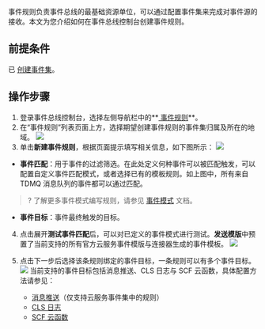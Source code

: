 事件规则负责事件总线的最基础资源单位，可以通过配置事件集来完成对事件源的接收。本文为您介绍如何在事件总线控制台创建事件规则。

## 前提条件

已 [创建事件集](https://cloud.tencent.com/document/product/1359/56080)。


## 操作步骤

1. 登录事件总线控制台，选择左侧导航栏中的**[ 事件规则](https://console.cloud.tencent.com/eb/rule)**。
2. 在“事件规则”列表页面上方，选择期望创建事件规则的事件集归属及所在的地域。
![](https://qcloudimg.tencent-cloud.cn/raw/64e6bfca94d9a54e6e68fc2830edde05.png)
3. 单击**新建事件规则**，根据页面提示填写相关信息，如下图所示：
![](https://qcloudimg.tencent-cloud.cn/raw/8110bd13c34b8770224bf49b3d7ca5f6.png)

- **事件匹配**：用于事件的过滤筛选。在此处定义何种事件可以被匹配触发，可以配置自定义事件匹配模式，或者选择已有的模板规则。如上图中，所有来自 TDMQ 消息队列的事件都可以通过匹配。
>? 了解更多事件模式编写规则，请参见 [事件模式](https://cloud.tencent.com/document/product/1359/56084) 文档。
- **事件目标**：事件最终触发的目标。

4. 点击展开**测试事件匹配**后，可以对已定义的事件模式进行测试。**发送模版**中预置了当前支持的所有官方云服务事件模版与连接器生成的事件模板。
![](https://qcloudimg.tencent-cloud.cn/raw/17f0419156683bbc0bc13a11968d6501.png)

5. 点击下一步后选择该条规则绑定的事件目标，一条规则可以有多个事件目标。
![](https://qcloudimg.tencent-cloud.cn/raw/21e58801da35db6ff0feb1cf0c1b418a.png)
    当前支持的事件目标包括消息推送、CLS 日志与 SCF 云函数，具体配置方法请参见：
   - [消息推送](https://cloud.tencent.com/document/product/1359/62568)（仅支持云服务事件集中的规则）
   - [CLS 日志](https://cloud.tencent.com/document/product/1359/62567)
   - [SCF 云函数](https://cloud.tencent.com/document/product/1359/58791)
